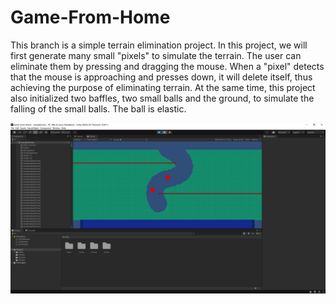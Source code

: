 # Game-From-Home

This branch is a simple terrain elimination project. In this project, we will first generate many small "pixels" to simulate the terrain. The user can eliminate them by pressing and dragging the mouse. When a "pixel" detects that the mouse is approaching and presses down, it will delete itself, thus achieving the purpose of eliminating terrain. At the same time, this project also initialized two baffles, two small balls and the ground, to simulate the falling of the small balls. The ball is elastic.

![Screenshot](./Screenshot.png)